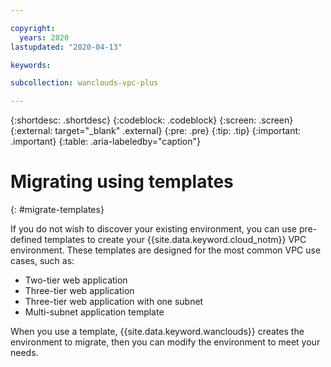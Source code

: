 ```yaml
---

copyright:
  years: 2020
lastupdated: "2020-04-13"

keywords:

subcollection: wanclouds-vpc-plus

---
```


{:shortdesc: .shortdesc}
{:codeblock: .codeblock}
{:screen: .screen}
{:external: target="_blank" .external}
{:pre: .pre}
{:tip: .tip}
{:important: .important}
{:table: .aria-labeledby="caption"}

# Migrating using templates
{: #migrate-templates}

If you do not wish to discover your existing environment, you can use pre-defined templates to create your {{site.data.keyword.cloud_notm}} VPC environment. These templates are designed for the most common VPC use cases, such as:
* Two-tier web application
* Three-tier web application
* Three-tier web application with one subnet
* Multi-subnet application template

When you use a template, {{site.data.keyword.wanclouds}} creates the environment to migrate, then you can modify the environment to meet your needs.


